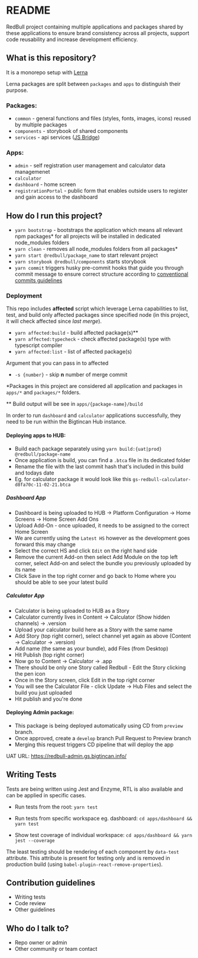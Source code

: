 # README

RedBull project containing multiple applications and packages shared by these applications to ensure brand consistency across all projects, support code reusability and increase development efficiency.

## What is this repository?

It is a monorepo setup with [Lerna](https://github.com/lerna/lerna)

Lerna packages are split between `packages` and `apps` to distinguish their purpose.

### Packages:

- `common` - general functions and files (styles, fonts, images, icons) reused by multiple packages
- `components` - storybook of shared components
- `services` - api services ([JS Bridge](https://help.bigtincan.com/help/jsbridgeapi))

### Apps:

- `admin` - self registration user management and calculator data managemenet
- `calculator`
- `dashboard` - home screen
- `registrationPortal` - public form that enables outside users to register and gain access to the dashboard

## How do I run this project?

- `yarn bootstrap` - bootstraps the application which means all relevant npm packages\* for all projects will be installed in dedicated node_modules folders
- `yarn clean` - removes all node_modules folders from all packages\*
- `yarn start @redbull/package_name` to start relevant project
- `yarn storybook @redbull/components` starts storybook
- `yarn commit` triggers husky pre-commit hooks that guide you through commit message to ensure correct structure according to [conventional commits guidelines](https://www.conventionalcommits.org/en/v1.0.0/)

### Deployment

This repo includes **affected** script which leverage Lerna capabilities to list, test, and build only affected packages since specified node (in this project, it will check affected since _last merge_).

- `yarn affected:build` - build affected package(s)\*\*
- `yarn affected:typecheck` - check affected package(s) type with typescript compiler
- `yarn affected:list` - list of affected package(s)

Argument that you can pass in to affected

- `-s {number}` - skip **n** number of merge commit

\*Packages in this project are considered all application and packages in `apps/*` and `packages/*` folders.

\*\* Build output will be see in `apps/{package-name}/build`

In order to run `dashboard` and `calculator` applications successfully, they need to be run within the Bigtincan Hub instance.

#### Deploying apps to HUB:

- Build each package separately using `yarn build:{uat|prod} @redbull/package-name`
- Once application is build, you can find a `.btca` file in its dedicated folder
- Rename the file with the last commit hash that's included in this build and todays date
- Eg. for calculator package it would look like this `gs-redbull-calculator-d8fa70c-11-02-21.btca`

##### Dashboard App

- Dashboard is being uploaded to HUB -> Platform Configuration -> Home Screens -> Home Screen Add Ons
- Upload Add-On - once uploaded, it needs to be assigned to the correct Home Screen
- We are currently using the `Latest HS` however as the development goes forward this may change
- Select the correct HS and click `Edit` on the right hand side
- Remove the current Add-on then select Add Module on the top left corner, select Add-on and select the bundle you previously uploaded by its name
- Click Save in the top right corner and go back to Home where you should be able to see your latest build

##### Calculator App

- Calculator is being uploaded to HUB as a Story
- Calculator currently lives in Content -> Calculator (Show hidden channels) -> .version
- Upload your calculator build here as a Story with the same name
- Add Story (top right corner), select channel yet again as above (Content -> Calculator -> .version)
- Add name (the same as your bundle), add Files (from Desktop)
- Hit Publish (top right corner)
- Now go to Content -> Calculator -> .app
- There should be only one Story called Redbull - Edit the Story clicking the pen icon
- Once in the Story screen, click Edit in the top right corner
- You will see the Calculator File - click Update -> Hub Files and select the build you just uploaded
- Hit publish and you're done

#### Deploying Admin package:

- This package is being deployed automatically using CD from `preview` branch.
- Once approved, create a `develop` branch Pull Request to Preview branch
- Merging this request triggers CD pipeline that will deploy the app

UAT URL: https://redbull-admin.gs.bigtincan.info/

## Writing Tests

Tests are being written using Jest and Enzyme, RTL is also available and can be applied in specific cases.

- Run tests from the root: `yarn test`

- Run tests from specific workspace eg. dashboard: `cd apps/dashboard && yarn test`

- Show test coverage of individual workspace: `cd apps/dashboard && yarn jest --coverage`

The least testing should be rendering of each component by `data-test` attribute. This attribute is present for testing only and is removed in production build (using `babel-plugin-react-remove-properties`).

## Contribution guidelines

- Writing tests
- Code review
- Other guidelines

## Who do I talk to?

- Repo owner or admin
- Other community or team contact
